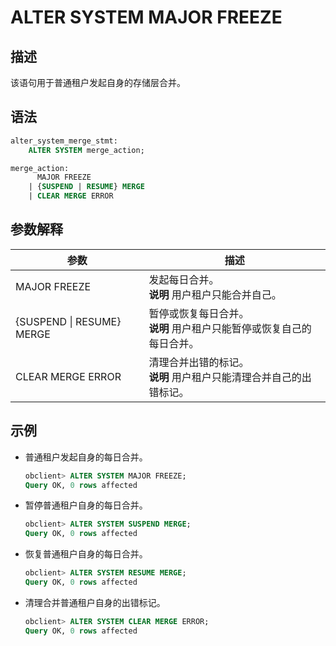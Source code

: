 ALTER SYSTEM MAJOR FREEZE 
==========================



描述 
-----------------------

该语句用于普通租户发起自身的存储层合并。


语法 
-----------------------

```sql
alter_system_merge_stmt:
    ALTER SYSTEM merge_action;

merge_action:
      MAJOR FREEZE 
    | {SUSPEND | RESUME} MERGE 
    | CLEAR MERGE ERROR 
```



参数解释 
-------------------------



|          **参数**           |      **描述**      |
|---------------------------|------------------|
| MAJOR FREEZE              | 发起每日合并。<br>**说明** 用户租户只能合并自己。       |
| {SUSPEND \| RESUME} MERGE | 暂停或恢复每日合并。<br>**说明** 用户租户只能暂停或恢复自己的每日合并。       |
| CLEAR MERGE ERROR         | 清理合并出错的标记。<br>**说明** 用户租户只能清理合并自己的出错标记。       |




示例 
-----------------------

* 普通租户发起自身的每日合并。

  ```sql
  obclient> ALTER SYSTEM MAJOR FREEZE;
  Query OK, 0 rows affected
  ```

* 暂停普通租户自身的每日合并。
  ```sql
  obclient> ALTER SYSTEM SUSPEND MERGE;
  Query OK, 0 rows affected
  ```


* 恢复普通租户自身的每日合并。
  ```sql
  obclient> ALTER SYSTEM RESUME MERGE;
  Query OK, 0 rows affected
  ```

* 清理合并普通租户自身的出错标记。
  ```sql
  obclient> ALTER SYSTEM CLEAR MERGE ERROR;
  Query OK, 0 rows affected
  ```
